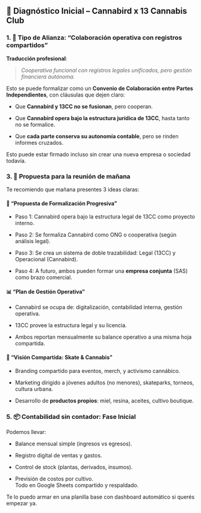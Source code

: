 ## 🧭 Diagnóstico Inicial – Cannabird x 13 Cannabis Club

### 1. 📌 Tipo de Alianza: “Colaboración operativa con registros compartidos”

**Traducción profesional**:

> _Cooperativa funcional con registros legales unificados, pero gestión financiera autónoma._

Esto se puede formalizar como un **Convenio de Colaboración entre Partes Independientes**, con cláusulas que dejen claro:

- Que **Cannabird y 13CC no se fusionan**, pero cooperan.
    
- Que **Cannabird opera bajo la estructura jurídica de 13CC**, hasta tanto no se formalice.
    
- Que **cada parte conserva su autonomía contable**, pero se rinden informes cruzados.
    

Esto puede estar firmado incluso sin crear una nueva empresa o sociedad todavía.


### 3. 🧾 Propuesta para la reunión de mañana

Te recomiendo que mañana presentes 3 ideas claras:

#### 🧱 “Propuesta de Formalización Progresiva”

- Paso 1: Cannabird opera bajo la estructura legal de 13CC como proyecto interno.
    
- Paso 2: Se formaliza Cannabird como ONG o cooperativa (según análisis legal).
    
- Paso 3: Se crea un sistema de doble trazabilidad: Legal (13CC) y Operacional (Cannabird).
    
- Paso 4: A futuro, ambos pueden formar una **empresa conjunta** (SAS) como brazo comercial.
    

#### 📊 “Plan de Gestión Operativa”

- Cannabird se ocupa de: digitalización, contabilidad interna, gestión operativa.
    
- 13CC provee la estructura legal y su licencia.
    
- Ambos reportan mensualmente su balance operativo a una misma hoja compartida.
    

#### 📣 “Visión Compartida: Skate & Cannabis”

- Branding compartido para eventos, merch, y activismo cannábico.
    
- Marketing dirigido a jóvenes adultos (no menores), skateparks, torneos, cultura urbana.
    
- Desarrollo de **productos propios**: miel, resina, aceites, cultivo boutique.
    


### 5. 📦 Contabilidad sin contador: Fase Inicial

Podemos llevar:

- Balance mensual simple (ingresos vs egresos).
    
- Registro digital de ventas y gastos.
    
- Control de stock (plantas, derivados, insumos).
    
- Previsión de costos por cultivo.  
    Todo en Google Sheets compartido y respaldado.
    

Te lo puedo armar en una planilla base con dashboard automático si querés empezar ya.